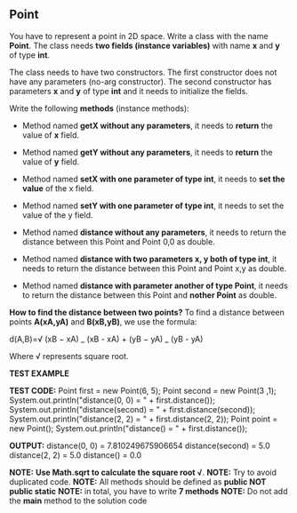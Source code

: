 ## Point

You have to represent a point in 2D space. Write a class with the name **Point**. The class needs **two fields (instance variables)** with name **x** and **y** of type **int**.

The class needs to have two constructors. The first constructor does not have any parameters (no-arg constructor). The second constructor has parameters **x** and **y** of type **int** and it needs to initialize the fields.

Write the following **methods** (instance methods):

- Method named **getX without any parameters**, it needs to **return** the value of **x** field.

- Method named **getY without any parameters**, it needs to **return** the value of **y** field.

- Method named **setX with one parameter of type int**, it needs to **set the value** of the x field.

- Method named **setY with one parameter of type int**, it needs to set the value of the y field.

- Method named **distance without any parameters**, it needs to return the distance between this Point and Point 0,0 as double.

- Method named **distance with two parameters x, y both of type int**, it needs to return the distance between this Point and Point x,y as double.

- Method named **distance with parameter another of type Point**, it needs to return the distance between this Point and **nother Point** as double.

**How to find the distance between two points?**
To find a distance between points **A(xA,yA)** and **B(xB,yB)**, we use the formula:

d(A,B)=√ (xB − xA) _ (xB - xA) + (yB − yA) _ (yB - yA)

Where √ represents square root.

**TEST EXAMPLE**

**TEST CODE:**
Point first = new Point(6, 5);
Point second = new Point(3 ,1);
System.out.println("distance(0, 0) = " + first.distance());
System.out.println("distance(second) = " + first.distance(second));
System.out.println("distance(2, 2) = " + first.distance(2, 2));
Point point = new Point();
System.out.println("distance() = " + first.distance());

**OUTPUT:**
distance(0, 0) = 7.810249675906654
distance(second) = 5.0
distance(2, 2) = 5.0
distance() = 0.0

**NOTE:** **Use Math.sqrt to calculate the square root √**.
**NOTE:** Try to avoid duplicated code.
**NOTE:** All methods should be defined as **public NOT public static**
**NOTE:** in total, you have to write **7 methods**
**NOTE:** Do not add the **main** method to the solution code
